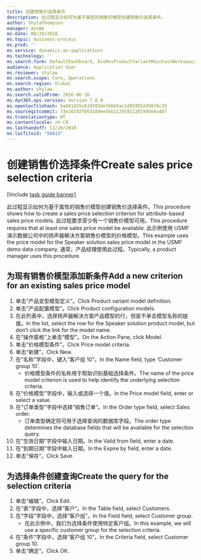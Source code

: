 ```yaml
---
title: 创建销售价选择条件
description: 此过程显示如何为基于属性的销售价模型创建销售价选择条件。
author: ShylaThompson
manager: AnnBe
ms.date: 08/29/2018
ms.topic: business-process
ms.prod: ''
ms.service: dynamics-ax-applications
ms.technology: ''
ms.search.form: DefaultDashboard, EcoResProductVariantMaintainWorkspace, PCProductConfigurationModelListPage, PCPriceModelSelectionCriteria, SysQueryForm, SysQueryTableLookUp, SysQueryFieldLookUp
audience: Application User
ms.reviewer: shylaw
ms.search.scope: Core, Operations
ms.search.region: Global
ms.author: shylaw
ms.search.validFrom: 2016-06-30
ms.dyn365.ops.version: Version 7.0.0
ms.openlocfilehash: ba841d35c619f01def6bb5ac1d959552456f6c35
ms.sourcegitcommit: 73e10192fb6318dee5bb1129591120199de6a487
ms.translationtype: HT
ms.contentlocale: zh-CN
ms.lasthandoff: 12/20/2018
ms.locfileid: "56013"
---
```

# <a name="create-sales-price-selection-criteria"></a><span data-ttu-id="b1a19-103">创建销售价选择条件</span><span class="sxs-lookup"><span data-stu-id="b1a19-103">Create sales price selection criteria</span></span>

[!include [task guide banner](../../includes/task-guide-banner.md)]

<span data-ttu-id="b1a19-104">此过程显示如何为基于属性的销售价模型创建销售价选择条件。</span><span class="sxs-lookup"><span data-stu-id="b1a19-104">This procedure shows how to create a sales price selection criterion for attribute-based sales price models.</span></span> <span data-ttu-id="b1a19-105">此过程要求至少有一个销售价模型可用。</span><span class="sxs-lookup"><span data-stu-id="b1a19-105">This procedure requires that at least one sales price model be available.</span></span> <span data-ttu-id="b1a19-106">此示例使用 USMF 演示数据公司中的扬声器解决方案销售价模型的价格模型。</span><span class="sxs-lookup"><span data-stu-id="b1a19-106">This example uses the price model for the Speaker solution sales price model in the USMF demo data company.</span></span> <span data-ttu-id="b1a19-107">通常，产品经理使用此过程。</span><span class="sxs-lookup"><span data-stu-id="b1a19-107">Typically, a product manager uses this procedure.</span></span>


## <a name="add-a-new-criterion-for-an-existing-sales-price-model"></a><span data-ttu-id="b1a19-108">为现有销售价模型添加新条件</span><span class="sxs-lookup"><span data-stu-id="b1a19-108">Add a new criterion for an existing sales price model</span></span>
1. <span data-ttu-id="b1a19-109">单击“产品变型模型定义”。</span><span class="sxs-lookup"><span data-stu-id="b1a19-109">Click Product variant model definition.</span></span>
2. <span data-ttu-id="b1a19-110">单击“产品配置模型”。</span><span class="sxs-lookup"><span data-stu-id="b1a19-110">Click Product configuration models.</span></span>
3. <span data-ttu-id="b1a19-111">在此列表中，选择扬声器解决方案产品模型的行，但是不单击模型名称的链接。</span><span class="sxs-lookup"><span data-stu-id="b1a19-111">In the list, select the row for the Speaker solution product model, but don’t click the link for the model name.</span></span>
4. <span data-ttu-id="b1a19-112">在“操作窗格”上单击“模型”。</span><span class="sxs-lookup"><span data-stu-id="b1a19-112">On the Action Pane, click Model.</span></span>
5. <span data-ttu-id="b1a19-113">单击“价格模型条件”。</span><span class="sxs-lookup"><span data-stu-id="b1a19-113">Click Price model criteria.</span></span>
6. <span data-ttu-id="b1a19-114">单击“新建”。</span><span class="sxs-lookup"><span data-stu-id="b1a19-114">Click New.</span></span>
7. <span data-ttu-id="b1a19-115">在“名称”字段中，键入“客户组 10”。</span><span class="sxs-lookup"><span data-stu-id="b1a19-115">In the Name field, type ‘Customer group 10’.</span></span>
    * <span data-ttu-id="b1a19-116">价格模型条件的名称用于帮助识别基础选择条件。</span><span class="sxs-lookup"><span data-stu-id="b1a19-116">The name of the price model criterion is used to help identify the underlying selection criteria.</span></span>  
8. <span data-ttu-id="b1a19-117">在“价格模型”字段中，输入或选择一个值。</span><span class="sxs-lookup"><span data-stu-id="b1a19-117">In the Price model field, enter or select a value.</span></span>
9. <span data-ttu-id="b1a19-118">在“订单类型”字段中选择“销售订单”。</span><span class="sxs-lookup"><span data-stu-id="b1a19-118">In the Order type field, select Sales order.</span></span>
    * <span data-ttu-id="b1a19-119">订单类型确定将可用于选择查询的数据库字段。</span><span class="sxs-lookup"><span data-stu-id="b1a19-119">The order type determines the database fields that will be available for the selection query.</span></span>  
10. <span data-ttu-id="b1a19-120">在“生效日期”字段中输入日期。</span><span class="sxs-lookup"><span data-stu-id="b1a19-120">In the Valid from field, enter a date.</span></span>
11. <span data-ttu-id="b1a19-121">在“到期日期”字段中输入日期。</span><span class="sxs-lookup"><span data-stu-id="b1a19-121">In the Expire by field, enter a date.</span></span>
12. <span data-ttu-id="b1a19-122">单击“保存”。</span><span class="sxs-lookup"><span data-stu-id="b1a19-122">Click Save.</span></span>

## <a name="create-the-query-for-the-selection-criteria"></a><span data-ttu-id="b1a19-123">为选择条件创建查询</span><span class="sxs-lookup"><span data-stu-id="b1a19-123">Create the query for the selection criteria</span></span>
1. <span data-ttu-id="b1a19-124">单击“编辑”。</span><span class="sxs-lookup"><span data-stu-id="b1a19-124">Click Edit.</span></span>
2. <span data-ttu-id="b1a19-125">在“表”字段中，选择“客户”。</span><span class="sxs-lookup"><span data-stu-id="b1a19-125">In the Table field, select Customers.</span></span> 
3. <span data-ttu-id="b1a19-126">在“字段”字段中，选择“客户组”。</span><span class="sxs-lookup"><span data-stu-id="b1a19-126">In the Field field, select Customer group.</span></span>
    * <span data-ttu-id="b1a19-127">在此示例中，我们为选择条件使用特定客户组。</span><span class="sxs-lookup"><span data-stu-id="b1a19-127">In this example, we will use a specific customer group for the selection criteria.</span></span>  
4. <span data-ttu-id="b1a19-128">在“条件”字段中，选择“客户组 10”。</span><span class="sxs-lookup"><span data-stu-id="b1a19-128">In the Criteria field, select Customer group 10.</span></span> 
5. <span data-ttu-id="b1a19-129">单击“确定”。</span><span class="sxs-lookup"><span data-stu-id="b1a19-129">Click OK.</span></span>

